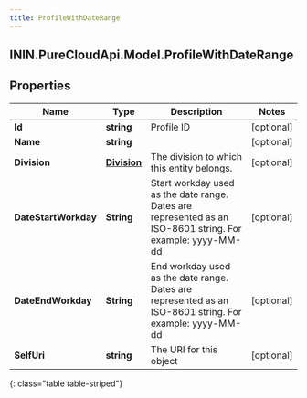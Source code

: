 ```yaml
---
title: ProfileWithDateRange
---
```

## ININ.PureCloudApi.Model.ProfileWithDateRange

## Properties

|Name | Type | Description | Notes|
|------------ | ------------- | ------------- | -------------|
| **Id** | **string** | Profile ID | [optional] |
| **Name** | **string** |  | [optional] |
| **Division** | [**Division**](Division.html) | The division to which this entity belongs. | [optional] |
| **DateStartWorkday** | **String** | Start workday used as the date range. Dates are represented as an ISO-8601 string. For example: yyyy-MM-dd | [optional] |
| **DateEndWorkday** | **String** | End workday used as the date range. Dates are represented as an ISO-8601 string. For example: yyyy-MM-dd | [optional] |
| **SelfUri** | **string** | The URI for this object | [optional] |
{: class="table table-striped"}


